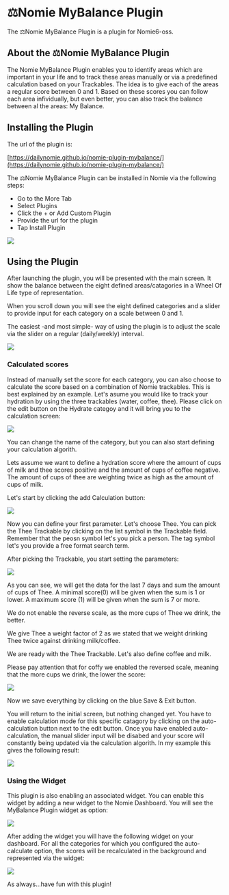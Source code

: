 # ⚖️Nomie MyBalance Plugin

The ⚖️Nomie MyBalance Plugin is a plugin for Nomie6-oss.

## About the ⚖️Nomie MyBalance Plugin

The Nomie MyBalance Plugin enables you to identify areas which are important in your life and to track these areas manually or via a predefined calculation based on your Trackables. The idea is to give each of the areas a regular score between 0 and 1. Based on these scores you can follow each area infividually, but even better, you can also track the balance between al the areas: My Balance.

## Installing the Plugin

The url of the plugin is:

[https://dailynomie.github.io/nomie-plugin-mybalance/](https://dailynomie.github.io/nomie-plugin-mybalance/)

The ⚖️Nomie MyBalance Plugin can be installed in Nomie via the following steps:

* Go to the More Tab
* Select Plugins
* Click the + or Add Custom Plugin
* Provide the url for the plugin
* Tap Install Plugin

![](assets/20230123_220148_20230120_221227_image.png)

## Using the Plugin

After launching the plugin, you will be presented with the main screen. It show the balance between the eight defined areas/catagories in a Wheel Of Life type of representation.

When you scroll down you will see the eight defined categories and a slider to provide input for each category on a scale between 0 and 1.

The easiest -and most simple- way of using the plugin is to adjust the scale via the slider on a regular (daily/weekly) interval.

![](assets/20230123_221137_image.png)

### Calculated scores

Instead of manually set the score for each category, you can also choose to calculate the score based on a combination of Nomie trackables. This is best explained by an example. Let's asume you would like to track your hydration by using the three trackables (water, coffee, thee). Please click on the edit button on the Hydrate categoy and it will bring you to the calculation screen:

![](assets/20230123_221811_image.png)

You can change the name of the category, but you can also start defining your calculation algorith.

Lets assume we want to define a hydration score where the amount of cups of milk and thee scores positive and the amount of cups of coffee negative. The amount of cups of thee are weighting twice as high as the amount of cups of milk.

Let's start by clicking the add Calculation button:

![](assets/20230123_222312_image.png)

Now you can define your first parameter. Let's choose Thee. You can pick the Thee Trackable by clicking on the list symbol in the Trackable field. Remember that the peosn symbol let's you pick a person. The tag symbol let's you provide a free format search term.

After picking the Trackable, you start setting the parameters:

![](assets/20230123_222619_image.png)

As you can see, we will get the data for the last 7 days and sum the amount of cups of Thee. A minimal score(0) will be given when the sum is 1 or lower. A maximum score (1) will be given when the sum is 7 or more.

We do not enable the reverse scale, as the more cups of Thee we drink, the better.

We give Thee a weight factor of 2 as we stated that we weight drinking Thee twice against drinking milk/coffee.

We are ready with the Thee Trackable. Let's also define coffee and milk.

Please pay attention that for coffy we enabled the reversed scale, meaning that the more cups we drink, the lower the score:

![](assets/20230123_223201_image.png)

Now we save everything by clicking on the blue Save & Exit button.

You will return to the initial screen, but nothing changed yet. You have to enable calculation mode for this specific catagory by clicking on the auto-calculation button next to the edit button. Once you have enabled auto-calculation, the manual slider input will be disabed and your score will constantly being updated via the calculation algorith. In my example this gives the following result:

![](assets/20230123_223547_image.png)

### Using the Widget

This plugin is also enabling an associated widget. You can enable this widget by adding a new widget to the Nomie Dashboard. You will see the MyBalance Plugin widget as option:

![](assets/20230123_223926_image.png)

After adding the widget you will have the following widget on your dashboard. For all the categories for which you configured the auto-calculate option, the scores will be recalculated in the background and represented via the widget:

![](assets/20230123_224146_image.png)

As always...have fun with this plugin!
